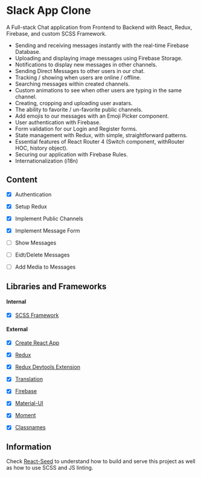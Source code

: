 # Slack App Clone
A Full-stack Chat application from Frontend to Backend with React, Redux, Firebase, and custom SCSS Framework.
- Sending and receiving messages instantly with the real-time Firebase Database.
- Uploading and displaying image messages using Firebase Storage.
- Notifications to display new messages in other channels.
- Sending Direct Messages to other users in our chat.
- Tracking / showing when users are online / offline.
- Searching messages within created channels.
- Custom animations to see when other users are typing in the same channel.
- Creating, cropping and uploading user avatars.
- The ability to favorite / un-favorite public channels.
- Add emojis to our messages with an Emoji Picker component.
- User authentication with Firebase.
- Form validation for our Login and Register forms.
- State management with Redux, with simple, straightforward patterns.
- Essential features of React Router 4 (Switch component, withRouter HOC, history object).
- Securing our application with Firebase Rules.
- Internationalization (i18n)


## Content
- [X] Authentication
- [X] Setup Redux
- [X] Implement Public Channels
- [X] Implement Message Form
- [ ] Show Messages
- [ ] Eidt/Delete Messages
- [ ] Add Media to Messages


## Libraries and Frameworks
#### Internal
- [X] [SCSS Framework](https://github.com/imransilvake/SCSS-Framework)

#### External 
- [X] [Create React App](https://github.com/facebook/create-react-app)
- [X] [Redux](https://redux.js.org/)
- [X] [Redux Devtools Extension](https://github.com/zalmoxisus/redux-devtools-extension)
- [X] [Translation](https://github.com/i18next/react-i18next)
- [X] [Firebase](https://firebase.google.com/)
- [X] [Material-UI](https://material-ui.com/)
- [X] [Moment](https://momentjs.com/)
- [X] [Classnames](https://github.com/JedWatson/classnames)


## Information
Check [React-Seed](https://github.com/imransilvake/React-Seed) to understand how to build and serve this project as well as how to use SCSS and JS linting.
